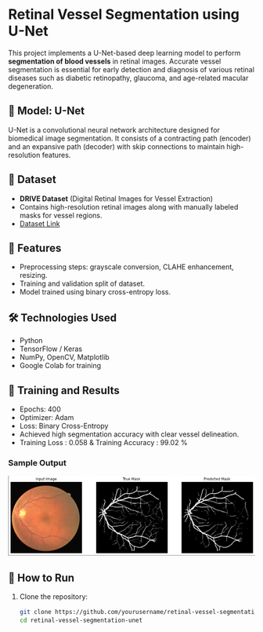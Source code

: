 # Retinal Vessel Segmentation using U-Net

This project implements a U-Net-based deep learning model to perform **segmentation of blood vessels** in retinal images. Accurate vessel segmentation is essential for early detection and diagnosis of various retinal diseases such as diabetic retinopathy, glaucoma, and age-related macular degeneration.

## 🧠 Model: U-Net

U-Net is a convolutional neural network architecture designed for biomedical image segmentation. It consists of a contracting path (encoder) and an expansive path (decoder) with skip connections to maintain high-resolution features.

## 📁 Dataset

- **DRIVE Dataset** (Digital Retinal Images for Vessel Extraction)
- Contains high-resolution retinal images along with manually labeled masks for vessel regions.
- [Dataset Link](https://drive.grand-challenge.org/)

## 📌 Features

- Preprocessing steps: grayscale conversion, CLAHE enhancement, resizing.
- Training and validation split of dataset.
- Model trained using binary cross-entropy loss.

## 🛠️ Technologies Used

- Python
- TensorFlow / Keras
- NumPy, OpenCV, Matplotlib
- Google Colab for training

## 🧪 Training and Results

- Epochs: 400
- Optimizer: Adam
- Loss: Binary Cross-Entropy
- Achieved high segmentation accuracy with clear vessel delineation.
- Training Loss : 0.058 & Training Accuracy : 99.02 %

### Sample Output

![U-Net Model Output](output/U-Net%20Model%20Output.png)


## 📝 How to Run

1. Clone the repository:
   ```bash
   git clone https://github.com/yourusername/retinal-vessel-segmentation-unet.git
   cd retinal-vessel-segmentation-unet
